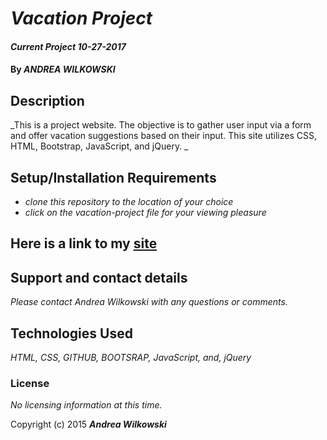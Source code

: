 # _Vacation Project_

#### _Current Project 10-27-2017_

#### By _**ANDREA WILKOWSKI**_

## Description

_This is a project website.  The objective is to gather user input via a form and offer vacation suggestions based on their input. This site utilizes CSS, HTML, Bootstrap, JavaScript, and jQuery. _

## Setup/Installation Requirements

* _clone this repository to the location of your choice_
* _click on the vacation-project file for your viewing pleasure_

## Here is a link to my [site](https://andreawilkowski.github.io/vacation-project/)
## Support and contact details

_Please contact Andrea Wilkowski with any questions or comments._

## Technologies Used

_HTML, CSS, GITHUB, BOOTSRAP, JavaScript, and, jQuery_

### License

*No licensing information at this time.*

Copyright (c) 2015 **_Andrea Wilkowski_**
